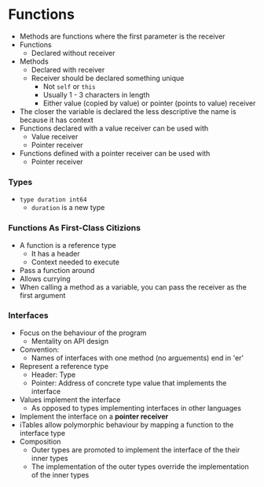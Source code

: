 # Functions

- Methods are functions where the first parameter is the receiver
- Functions
  - Declared without receiver
- Methods
  - Declared with receiver
  - Receiver should be declared something unique
    - Not `self` or `this`
    - Usually 1 - 3 characters in length
    - Either value (copied by value) or pointer (points to value) receiver
- The closer the variable is declared the less descriptive the name is because it has context
- Functions declared with a value receiver can be used with
  - Value receiver
  - Pointer receiver
- Functions defined with a pointer receiver can be used with
  - Pointer receiver

### Types

- `type duration int64`
  - `duration` is a new type

### Functions As First-Class Citizions

- A function is a reference type
  - It has a header
  - Context needed to execute
- Pass a function around
- Allows currying
- When calling a method as a variable, you can pass the receiver as the first argument

### Interfaces

- Focus on the behaviour of the program
  - Mentality on API design
- Convention:
  - Names of interfaces with one method (no arguements) end in 'er'
- Represent a reference type
  - Header: Type
  - Pointer: Address of concrete type value that implements the interface
- Values implement the interface
  - As opposed to types implementing interfaces in other languages
- Implement the interface on a **pointer receiver**
- iTables allow polymorphic behaviour by mapping a function to the interface type
- Composition
  - Outer types are promoted to implement the interface of the their inner types
  - The implementation of the outer types override the implementation of the inner types
